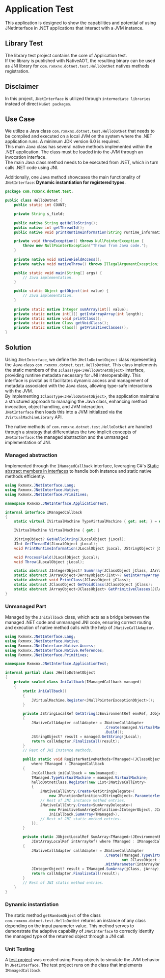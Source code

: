 # Application Test

This application is designed to show the capabilities and potential of using JNetInterface in .NET applications that
interact with a JVM instance.

## Library Test

The library test project contains the core of Application test. <br/>
If the library is published with NativeAOT, the resulting binary can be used as JNI library for
`com.rxmxnx.dotnet.test.HelloDotNet` natives methods registration.

## Disclaimer

In this project, `JNetInterface` is utilized through `intermediate libraries` instead of direct `NuGet packages`.

## Use Case

We utilize a Java class `com.rxmxnx.dotnet.test.HelloDotNet` that needs to be compiled and executed on a local JVM on
the system where the .NET application runs. A minimum JDK version 6.0 is required.<br/>
This main Java class has several native methods implemented within the .NET application.
The class must be loaded into the JVM through an invocation interface.<br/>
The main Java class method needs to be executed from .NET, which in turn calls .NET code using JNI.<br/>

Additionally, one Java method showcases the main functionality of `JNetInterface`:
**Dynamic instantiation for registered types**.

```java
package com.rxmxnx.dotnet.test;

public class HelloDotnet {
    public static int COUNT;

    private String s_field;
    
    public native String getHelloString();
    public native int getThreadId();
    public native void printRuntimeInformation(String runtime_information);

    private void throwException() throws NullPointerException {
        throw new NullPointerException("Thrown from Java code.");
    }
    
    private native void nativeFieldAccess();
    private native void nativeThrow() throws IllegalArgumentException;

    public static void main(String[] args) {
        // Java implementation.
    }

    public static Object getObject(int value) {
        // Java implementation.
    }
    
    private static native Integer sumArray(int[] value);
    private static native int[][] getIntArrayArray(int length);
    private static native void printClass();
    private static native Class getVoidClass();
    private static native Class[] getPrimitiveClasses();
}
```

## Solution

Using `JNetInterface`, we define the `JHelloDotnetObject` class representing the Java class
`com.rxmxnx.dotnet.test.HelloDotNet`. This class implements the static members of the `IClassType<JHelloDotnetObject>`
interface, providing runtime metadata necessary for JNI interoperability.
This interface is pivotal as it facilitates dynamic access and management of metadata associated with the Java class,
allowing type-safe interactions with the JVM.<br/>
By implementing `IClassType<JHelloDotnetObject>`, the application maintains a structured approach to managing the Java
class, enhancing method invocation, object handling, and JVM interaction.<br>
`JNetInterface` then loads this into a JVM initialized via the `JVirtualMachineLibrary` API.

The native methods of `com.rxmxnx.dotnet.test.HelloDotNet` are handled through a strategy that differentiates the two
implicit concepts of `JNetInterface`: the managed abstraction and the unmanaged implementation of JNI.

### Managed abstraction

Implemented through the `IManagedCallback` interface, leveraging C#'s
[Static abstract members in interfaces](https://learn.microsoft.com/en-us/dotnet/csharp/language-reference/proposals/csharp-11.0/static-abstracts-in-interfaces)
to handle both instance and static native methods efficiently.<br/>

```c#
using Rxmxnx.JNetInterface.Lang;
using Rxmxnx.JNetInterface.Native;
using Rxmxnx.JNetInterface.Primitives;

namespace Rxmxnx.JNetInterface.ApplicationTest;

internal interface IManagedCallback
{
	static virtual IVirtualMachine TypeVirtualMachine { get; set; } = default!;

	IVirtualMachine VirtualMachine { get; }

	JStringObject? GetHelloString(JLocalObject jLocal);
	JInt GetThreadId(JLocalObject jLocal);
	void PrintRuntimeInformation(JLocalObject jLocal, JStringObject? jString);

	void ProcessField(JLocalObject jLocal);
	void Throw(JLocalObject jLocal);

	static abstract JIntegerObject? SumArray(JClassObject jClass, JArrayObject<JInt>? jArray);
	static abstract JArrayObject<JArrayObject<JInt>>? GetIntArrayArray(JClassObject jClass, Int32 length);
	static abstract void PrintClass(JClassObject jClass);
	static abstract JClassObject GetVoidClass(JClassObject jClass);
	static abstract JArrayObject<JClassObject> GetPrimitiveClasses(JClassObject jClass);
}
```

### Unmanaged Part

Managed by the `JniCallback` class, which acts as a bridge between the managed .NET code and unmanaged JNI code,
ensuring correct routing and execution of native method calls with the help of `JNativeCallAdapter`.

```c#
using Rxmxnx.JNetInterface.Lang;
using Rxmxnx.JNetInterface.Native;
using Rxmxnx.JNetInterface.Native.Access;
using Rxmxnx.JNetInterface.Native.References;
using Rxmxnx.JNetInterface.Primitives;

namespace Rxmxnx.JNetInterface.ApplicationTest;

internal partial class JHelloDotnetObject
{
    private sealed class JniCallback(IManagedCallback managed)
    {
        static JniCallback()
        {
            JVirtualMachine.Register<JNullPointerExceptionObject>();
        }

        private JStringLocalRef GetString(JEnvironmentRef envRef, JObjectLocalRef localRef)
        {
            JNativeCallAdapter callAdapter = JNativeCallAdapter
                                             .Create(managed.VirtualMachine, envRef, localRef, out JLocalObject jLocal)
                                             .Build();
            JStringObject? result = managed.GetString(jLocal);
            return callAdapter.FinalizeCall(result);
        }
        // Rest of JNI instance methods.

        public static void RegisterNativeMethods<TManaged>(JClassObject helloDotnetClass, TManaged managed)
            where TManaged : IManagedCallback
        {
            JniCallback jniCallback = new(managed);
            TManaged.TypeVirtualMachine = managed.VirtualMachine;
            helloDotnetClass.Register(new List<JNativeCallEntry>
            {
                JNativeCallEntry.Create<GetStringDelegate>(
                    new JFunctionDefinition<JStringObject>.Parameterless("getNativeString"u8), jniCallback.GetString),
                // Rest of JNI instance method entries.
                JNativeCallEntry.Create<SumArrayDelegate>(
                    new PrimitiveSumArrayDefinition<JIntegerObject, JInt>("sumArray"u8),
                    JniCallback.SumArray<TManaged>),
                // Rest of JNI static method entries.
            });
        }

        private static JObjectLocalRef SumArray<TManaged>(JEnvironmentRef envRef, JClassLocalRef classRef,
            JIntArrayLocalRef intArrayRef) where TManaged : IManagedCallback
        {
            JNativeCallAdapter callAdapter = JNativeCallAdapter
                                             .Create(TManaged.TypeVirtualMachine, envRef, classRef,
                                                     out JClassObject jClass)
                                             .WithParameter(intArrayRef, out JArrayObject<JInt>? jArray).Build();
            JIntegerObject? result = TManaged.SumArray(jClass, jArray);
            return callAdapter.FinalizeCall(result);
        }
        // Rest of JNI static method entries.
    }
}
```

### Dynamic instantiation

The static method `getRandomObject` of the class `com.rxmxnx.dotnet.test.HelloDotNet` returns an instance of any class
depending on the input parameter value.
This method serves to demonstrate the adaptive capability of `JNetInterface` to correctly identify the managed type of
the returned object through a JNI call.

### Unit Testing

A [test project](./Rxmxnx.JNetInterface.ManagedTest/README.md) was created using Proxy objects to simulate the JVM
behavior in `JNetInterface`. The test project runs on the class that implements `IManagedCallback`.